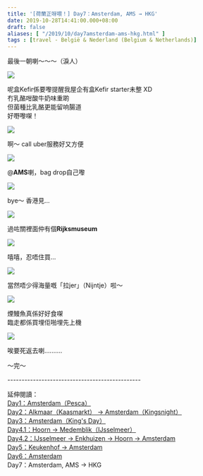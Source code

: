 ```yaml
---
title: '[荷蘭正呀喂！] Day7：Amsterdam, AMS → HKG'
date: 2019-10-28T14:41:00.000+08:00
draft: false
aliases: [ "/2019/10/day7amsterdam-ams-hkg.html" ]
tags : [travel - België & Nederland (Belgium & Netherlands)]
---
```


最後一朝喇～～～（淚人）  

![](https://zloykg.ch.files.1drv.com/y4mDAV6ZLBVisXtVgVyrYaCckfecoe1uEAsF6u5PJ0RZbeK9G6VCN-PyDfXQH4YeeONBIA0VbQqzwpBkK5c0kTAJU57RB3ZAc9q2m9ZSB8xubQ57RIrAFb-z3oPZm6knSXKspuN--ZLqsZf2of8GgbpADzrjoLm3BPAxFh2GlvZaWmehmvN1TV1jKNVMANFLQz1rGv4FCEhsObkk--iSvyDHQ?width=495&height=660&cropmode=none)

呢盒Kefir係要嚟提醒我屋企有盒Kefir starter未整 XD  
冇乳酪咁酸牛奶味重啲  
但菌種比乳酪更能留响腸道  
好嘢嚟㗎！  

![](https://0roykg.ch.files.1drv.com/y4mPu0KlkeorBWYDg-9pNg1PiDaOkS-C14bJ6AzB-OpEqCEKwZArP6XV43CtixQAPG3cGOwp6VP4W4Z0Vo7nEUQ4cf-kPBkZpWYh6BHcmAOogICGsACFsHqmy4kWsZwqgb_fy9nf4IUqe69RFcr8V3gNN6hq9JI_wx4oS_-yHVTXwkq38t11hlijrvDxLh1ioqBAwo4OiGGggpFgaMMaOTMPQ?width=660&height=495&cropmode=none)

啊～ call uber服務好又方便  

![](https://0loykg.ch.files.1drv.com/y4mK9ViS-aX7x8Z0b3YvZkxSBGXJyRYf1mGM2S8LgQYqVxVi8fj6iAOyXFv0Ybqkf6OXZ8vFu3zEq53YZJ2aIh3iUrkZaEIAszYxr7iZGt-ePoMAQtsz9ZTiblEBTeuvcrqg4ImM2fCZlYHPMQgycBwPwV8D_TOFZ5TwMVGEOD9ec2DixY3VRqELRRO-IVUDBy-Yvo7AYmw9SYYdetx2-6ePg?width=660&height=495&cropmode=none)

@**AMS**喇，bag drop自己嚟  

![](https://1boykg.ch.files.1drv.com/y4maWKk6sZjXnnwA_ZriuOXRK76_rPn90O2SFHzpveHyjdO--ozN9Mb0Ndc2oX_66ity4hn67Gw0Efoh_Dvnua9HC1AQ-vu3xgsFyz1guKq8S0hKElhNrW4UdAp3qBmpfXoM_gYTFy6WaH9qhn7tYcxfaGlkEfciMwb-ckx-SDW-5sJPd5C3OzsYOZHgGSw-cbDSuVVtnLFIq8K_OW0DbzrPw?width=660&height=495&cropmode=none)

bye～ 香港見...  

![](https://0lrbla.ch.files.1drv.com/y4mGeiCLQcFOAG1R1l7p5Qu-Gve0meBgP74bdbPMXYxWAt3M_NFa3yrmuBBEUwxwDaJM5Riatoxvy2pU2iBvH2-uAM2WJPRv1CIHCDVl2lFNw9FSb-8xeFlR_3JJdqReI7Z_kyvE9K3Ddzox55pnDiFWrNsBxwynOlPrX04aFedy4iX8CH_sUhEx-DHY0OSTwUJ6dcUZi7ccrF-9EB7R3XCOg?width=660&height=495&cropmode=none)

過咗關裡面仲有個**Rijksmuseum**  

![](https://zlrbla.ch.files.1drv.com/y4mqnIC_pONr_A4ycrXwfdVKNLt9KWpYU5JfsViHptjDivGk_CiiK7ctA0P4dKuKlRkmq6789bJ3WV_jMgaZTSo2yWLmTiFc5eJpbykjH0D3cadlW3Hwvv5Gm62lDGgZmXxelGv37lQxWi-lW5vvd27Ft9-m194_1ar_smYICuPkFXKWF-ffgfGaLv27fZ_--1uZOr_3KumzPpPda4k9-gP7w?width=495&height=660&cropmode=none)

嘻嘻，忍唔住買...  

![](https://zbrbla.ch.files.1drv.com/y4mf5mVH343Bkr0SPdhfmhVEZ4etFpjaZEdVmw7zvBDV_8JvSOcpQ64eC1LQfrvFEye_ikxyzLpch0p4TuH05lGkTDMi94vzAT0XJLCOdScR597g9_ovuWW9nccaOymteJGV22WMyjJvzGzgqnCniggoazgJQUZ9nmJjW-NWJVrr1cIJXdgFfxG2wHkFBvGT1_DZ8umvuOSE-m2KUmjc1AJog?width=495&height=660&cropmode=none)

當然唔少得海量嘅「拉jer」（Nijntje）啦～  

![](https://zlpaua.ch.files.1drv.com/y4mHAdD-M7i1rfocyld1LNDS5KGjLRBgca7hlLM5KsO8AUrfK7bwR408ourRCF7qjmF1qw3cjHj3txSJBs6BWdjKHkx4iu-R5u90X6Xh09cHgY8etYt5WCDrYknPScLGqffDuIP8ag83RWxurz8El6bC_qGNyDRu_F-WFjUvDT0un9X3vYoo5579A--rkixxtYjRqT0RropH1i2zP4VRZQQwg?width=495&height=660&cropmode=none)

煙鰻魚真係好好食㗎  
臨走都係買埋佢啪埋先上機  

![](https://07paua.ch.files.1drv.com/y4meQTu7mkoDQKgKW3PNZM-nKhl2S878N4KZQrKj50-2Ptz95LT1WLE7bkDULeT0WKC9FK_E8S72-Pp6RRJH_frgzBR2SB9xn5gIkOUtFULXiTDk-JEUswMkxpj23JBBrbkPqhNEq8D5z13fFIDArAFbysZA6rMVQtYQjNZ11oRSw_bOQ34yQ86wDnniW0ZKjKRU-oo1JmCiLxNy6n9zejj2Q?width=660&height=495&cropmode=none)

唉要死返去喇..........  
  
  
～完～  
  
  
\-----------------------------------------------  
  
延伸閱讀：  
[Day1：Amsterdam（Pesca）](https://www.hidie.net/2019/07/day1amsterdampesca.html)  
[Day2：Alkmaar（Kaasmarkt） → Amsterdam（Kingsnight）](https://www.hidie.net/2019/07/day2alkmaarkaasmarkt-amsterdamkingsnight.html)  
[Day3：Amsterdam（King's Day）](https://www.hidie.net/2019/07/day3amsterdamkings-day.html)  
[Day4.1：Hoorn → Medemblik（IJsselmeer）](https://www.hidie.net/2019/08/day41hoorn-medemblikijsselmeer.html)  
[Day4.2：IJsselmeer → Enkhuizen → Hoorn → Amsterdam](https://www.hidie.net/2019/09/day42ijsselmeer-enkhuizen-hoorn.html)  
[Day5：Keukenhof → Amsterdam](https://www.hidie.net/2019/09/day5keukenhof-amsterdam.html)  
[Day6：Amsterdam](https://www.hidie.net/2019/10/day6amsterdam.html)  
Day7：Amsterdam, AMS → HKG